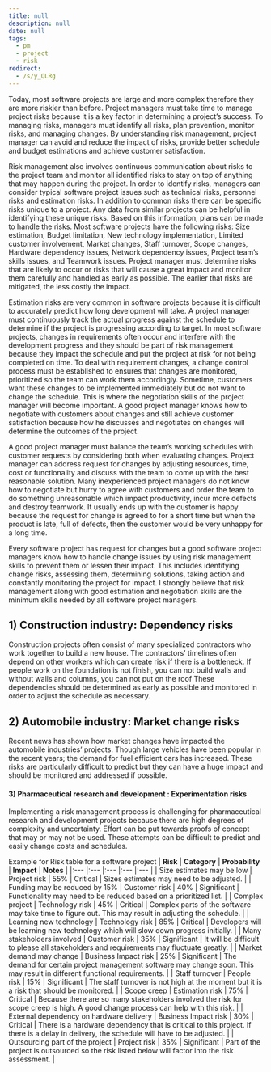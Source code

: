 ```yaml
---
title: null
description: null
date: null
tags:
  - pm
  - project
  - risk
redirect:
  - /s/y_QLRg
---
```


Today, most software projects are large and more complex therefore they are more riskier than before. Project managers must take time to manage project risks because it is a key factor in determining a project’s success. To managing risks, managers must identify all risks, plan prevention, monitor risks, and managing changes. By understanding risk management, project manager can avoid and reduce the impact of risks, provide better schedule and budget estimations and achieve customer satisfaction.

Risk management also involves continuous communication about risks to the project team and monitor all identified risks to stay on top of anything that may happen during the project. In order to identify risks, managers can consider typical software project issues such as technical risks, personnel risks and estimation risks. In addition to common risks there can be specific risks unique to a project. Any data from similar projects can be helpful in identifying these unique risks. Based on this information, plans can be made to handle the risks. Most software projects have the following risks: Size estimation, Budget limitation, New technology implementation, Limited customer involvement, Market changes, Staff turnover, Scope changes, Hardware dependency issues, Network dependency issues, Project team’s skills issues, and Teamwork issues. Project manager must determine risks that are likely to occur or risks that will cause a great impact and monitor them carefully and handled as early as possible. The earlier that risks are mitigated, the less costly the impact.

Estimation risks are very common in software projects because it is difficult to accurately predict how long development will take. A project manager must continuously track the actual progress against the schedule to determine if the project is progressing according to target. In most software projects, changes in requirements often occur and interfere with the development progress and they should be part of risk management because they impact the schedule and put the project at risk for not being completed on time. To deal with requirement changes, a change control process must be established to ensures that changes are monitored, prioritized so the team can work them accordingly. Sometime, customers want these changes to be implemented immediately but do not want to change the schedule. This is where the negotiation skills of the project manager will become important. A good project manager knows how to negotiate with customers about changes and still achieve customer satisfaction because how he discusses and negotiates on changes will determine the outcomes of the project.

A good project manager must balance the team’s working schedules with customer requests by considering both when evaluating changes. Project manager can address request for changes by adjusting resources, time, cost or functionality and discuss with the team to come up with the best reasonable solution. Many inexperienced project managers do not know how to negotiate but hurry to agree with customers and order the team to do something unreasonable which impact productivity, incur more defects and destroy teamwork. It usually ends up with the customer is happy because the request for change is agreed to for a short time but when the product is late, full of defects, then the customer would be very unhappy for a long time.

Every software project has request for changes but a good software project managers know how to handle change issues by using risk management skills to prevent them or lessen their impact. This includes identifying change risks, assessing them, determining solutions, taking action and constantly monitoring the project for impact. I strongly believe that risk management along with good estimation and negotiation skills are the minimum skills needed by all software project managers.

## 1) Construction industry: Dependency risks

Construction projects often consist of many specialized contractors who work together to build a new house. The contractors’ timelines often depend on other workers which can create risk if there is a bottleneck. If people work on the foundation is not finish, you can not build walls and without walls and columns, you can not put on the roof These dependencies should be determined as early as possible and monitored in order to adjust the schedule as necessary.

## 2) Automobile industry: Market change risks

Recent news has shown how market changes have impacted the automobile industries’ projects. Though large vehicles have been popular in the recent years; the demand for fuel efficient cars has increased. These risks are particularly difficult to predict but they can have a huge impact and should be monitored and addressed if possible.

#### 3) Pharmaceutical research and development : Experimentation risks

Implementing a risk management process is challenging for pharmaceutical research and development projects because there are high degrees of complexity and uncertainty. Effort can be put towards proofs of concept that may or may not be used. These attempts can be difficult to predict and easily change costs and schedules.

Example for Risk table for a software project | **Risk** | **Category** | **Probability** | **Impact** | **Notes** | |:--- |:--- |:--- |:--- |:--- | | Size estimates may be low | Project risk | 55% | Critical | Sizes estimates may need to be adjusted. | | Funding may be reduced by 15% | Customer risk | 40% | Significant | Functionality may need to be reduced based on a prioritized list. | | Complex project | Technology risk | 45% | Critical | Complex parts of the software may take time to figure out. This may result in adjusting the schedule. | | Learning new technology | Technology risk | 85% | Critical | Developers will be learning new technology which will slow down progress initially. | | Many stakeholders involved | Customer risk | 35% | Significant | It will be difficult to please all stakeholders and requirements may fluctuate greatly. | | Market demand may change | Business Impact risk | 25% | Significant | The demand for certain project management software may change soon. This may result in different functional requirements. | | Staff turnover | People risk | 15% | Significant | The staff turnover is not high at the moment but it is a risk that should be monitored. | | Scope creep | Estimation risk | 75% | Critical | Because there are so many stakeholders involved the risk for scope creep is high. A good change process can help with this risk. | | External dependency on hardware delivery | Business Impact risk | 30% | Critical | There is a hardware dependency that is critical to this project. If there is a delay in delivery, the schedule will have to be adjusted. | | Outsourcing part of the project | Project risk | 35% | Significant | Part of the project is outsourced so the risk listed below will factor into the risk assessment. |

